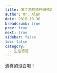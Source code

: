 ```yaml
---
title: 喝了酒的师兄贼帅2
author: Mr. Alan
date: 2018-10-30
breadcrumb: true
prev: true
next: true
sidebar: false
toc: false
category:
  - 生活感悟
---
```

酒真的没白喝！
